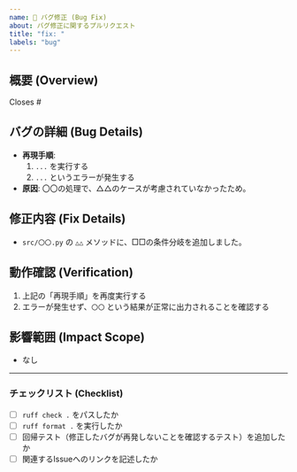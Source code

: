 ```yaml
---
name: 🐛 バグ修正 (Bug Fix)
about: バグ修正に関するプルリクエスト
title: "fix: "
labels: "bug"
---
```


## 概要 (Overview)

<!-- どのようなバグを修正したか、簡潔に記述してください -->
<!-- 例: 〇〇の条件下で、△△がクラッシュする問題を修正しました -->

Closes # <!-- 関連するIssue番号を記述してください -->

## バグの詳細 (Bug Details)

<!-- 修正前のバグの具体的な内容や再現手順を記述してください -->
- **再現手順**:
  1. `...` を実行する
  2. `...` というエラーが発生する
- **原因**: 〇〇の処理で、△△のケースが考慮されていなかったため。

## 修正内容 (Fix Details)

<!-- どのように問題を修正したか、技術的な観点から具体的に記述してください -->
- `src/〇〇.py` の `△△` メソッドに、□□の条件分岐を追加しました。

## 動作確認 (Verification)

<!-- この修正によってバグが解消されたことを、レビュワーがどのように確認すればよいか手順を記述してください -->
1. 上記の「再現手順」を再度実行する
2. エラーが発生せず、`〇〇` という結果が正常に出力されることを確認する

## 影響範囲 (Impact Scope)

<!-- この修正が影響を及ぼす可能性のある他の機能や領域があれば記述してください -->
- なし

---

### チェックリスト (Checklist)

- [ ] `ruff check .` をパスしたか
- [ ] `ruff format .` を実行したか
- [ ] 回帰テスト（修正したバグが再発しないことを確認するテスト）を追加したか
- [ ] 関連するIssueへのリンクを記述したか
